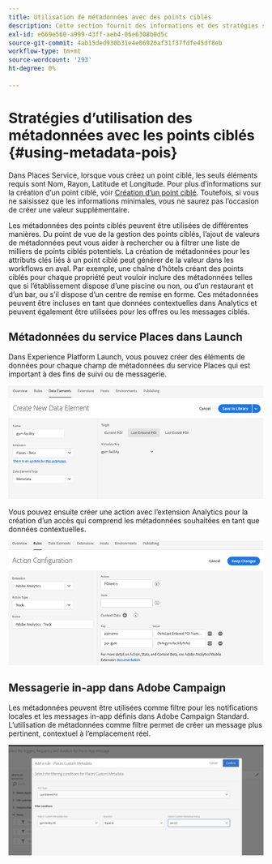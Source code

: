```yaml
---
title: Utilisation de métadonnées avec des points ciblés
description: Cette section fournit des informations et des stratégies sur l’utilisation des métadonnées avec les points ciblés.
exl-id: e669e560-a999-43ff-aeb4-06e6308b0d5c
source-git-commit: 4ab15ded930b31e4e06920af31f37fdfe45df8eb
workflow-type: tm+mt
source-wordcount: '293'
ht-degree: 0%

---
```


# Stratégies d’utilisation des métadonnées avec les points ciblés {#using-metadata-pois}

Dans Places Service, lorsque vous créez un point ciblé, les seuls éléments requis sont Nom, Rayon, Latitude et Longitude. Pour plus d’informations sur la création d’un point ciblé, voir [Création d’un point ciblé](/help/poi-mgmt-ui/create-a-poi-ui.md). Toutefois, si vous ne saisissez que les informations minimales, vous ne saurez pas l’occasion de créer une valeur supplémentaire.

Les métadonnées des points ciblés peuvent être utilisées de différentes manières. Du point de vue de la gestion des points ciblés, l’ajout de valeurs de métadonnées peut vous aider à rechercher ou à filtrer une liste de milliers de points ciblés potentiels. La création de métadonnées pour les attributs clés liés à un point ciblé peut générer de la valeur dans les workflows en aval. Par exemple, une chaîne d’hôtels créant des points ciblés pour chaque propriété peut vouloir inclure des métadonnées telles que si l’établissement dispose d’une piscine ou non, ou d’un restaurant et d’un bar, ou s’il dispose d’un centre de remise en forme. Ces métadonnées peuvent être incluses en tant que données contextuelles dans Analytics et peuvent également être utilisées pour les offres ou les messages ciblés.

## Métadonnées du service Places dans Launch

Dans Experience Platform Launch, vous pouvez créer des éléments de données pour chaque champ de métadonnées du service Places qui est important à des fins de suivi ou de messagerie.

![élément de données de l’installation de gymnase](/help/assets/gymfacility.png)

Vous pouvez ensuite créer une action avec l’extension Analytics pour la création d’un accès qui comprend les métadonnées souhaitées en tant que données contextuelles.

![action pour le gymnase](/help/assets/Analytics-gym.png)

## Messagerie in-app dans Adobe Campaign

Les métadonnées peuvent être utilisées comme filtre pour les notifications locales et les messages in-app définis dans Adobe Campaign Standard. L’utilisation de métadonnées comme filtre permet de créer un message plus pertinent, contextuel à l’emplacement réel.

![filtrage des notifications locales et des messages in-app dans ACS](/help/assets/ACS_gym_metadata.png)
